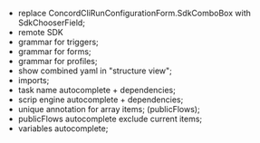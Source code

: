 - replace ConcordCliRunConfigurationForm.SdkComboBox with SdkChooserField; 
- remote SDK
- grammar for triggers;
- grammar for forms;
- grammar for profiles;
- show combined yaml in "structure view";
- imports;
- task name autocomplete + dependencies;
- scrip engine autocomplete + dependencies;
- unique annotation for array items; (publicFlows);
- publicFlows autocomplete exclude current items;
- variables autocomplete;

